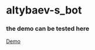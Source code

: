 # altybaev-s_bot
### the demo can be tested here
<a href="https://t.me/bakdoolot_HW_bot" target="_blank">Demo</a>
